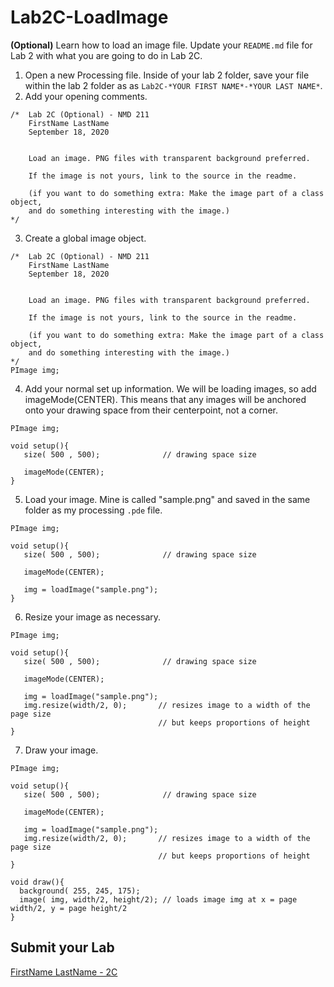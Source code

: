 # Lab2C-LoadImage
**(Optional)** Learn how to load an image file. 
Update your `README.md` file for Lab 2 with what you are going to do in Lab 2C. 
1. Open a new Processing file. Inside of your lab 2 folder, save your file within the lab 2 folder as as `Lab2C-*YOUR FIRST NAME*-*YOUR LAST NAME*`.
2. Add your opening comments.
```processing
/*  Lab 2C (Optional) - NMD 211
    FirstName LastName
    September 18, 2020
    
    
    Load an image. PNG files with transparent background preferred. 
    
    If the image is not yours, link to the source in the readme. 
    
    (if you want to do something extra: Make the image part of a class object, 
    and do something interesting with the image.)
*/
```
3. Create a global image object. 
```processing
/*  Lab 2C (Optional) - NMD 211
    FirstName LastName
    September 18, 2020
    
    
    Load an image. PNG files with transparent background preferred. 
    
    If the image is not yours, link to the source in the readme. 
    
    (if you want to do something extra: Make the image part of a class object, 
    and do something interesting with the image.)
*/
PImage img;
```
4. Add your normal set up information. We will be loading images, so add imageMode(CENTER). This means that any images will be anchored onto your drawing space from their centerpoint, not a corner. 
```processing
PImage img;

void setup(){
   size( 500 , 500);              // drawing space size
   
   imageMode(CENTER);
}
```
5. Load your image. Mine is called "sample.png" and saved in the same folder as my processing `.pde` file.  
```processing
PImage img;

void setup(){
   size( 500 , 500);              // drawing space size
   
   imageMode(CENTER);
   
   img = loadImage("sample.png");
}
```
6. Resize your image as necessary.
```processing
PImage img;

void setup(){
   size( 500 , 500);              // drawing space size
   
   imageMode(CENTER);
   
   img = loadImage("sample.png");
   img.resize(width/2, 0);       // resizes image to a width of the page size 
                                 // but keeps proportions of height  
}
```
7. Draw your image. 
```processing
PImage img;

void setup(){
   size( 500 , 500);              // drawing space size
   
   imageMode(CENTER);
   
   img = loadImage("sample.png");
   img.resize(width/2, 0);       // resizes image to a width of the page size 
                                 // but keeps proportions of height  
}

void draw(){
  background( 255, 245, 175);
  image( img, width/2, height/2); // loads image img at x = page width/2, y = page height/2 
}
```
## Submit your Lab
[FirstName LastName - 2C](http://example.com)
